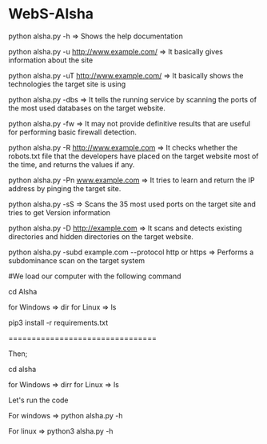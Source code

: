 # WebS-Alsha


python alsha.py -h  => Shows the help documentation

python alsha.py -u http://www.example.com/   => It basically gives information about the site 

python alsha.py -uT http://www.example.com/  => It basically shows the technologies the target site is using

python alsha.py -dbs <target IP>   => It tells the running service by scanning the ports of the most used databases on the target website.

python alsha.py -fw <target IP>  => It may not provide definitive results that are useful for performing basic firewall detection.

python alsha.py -R http://www.example.com  => It checks whether the robots.txt file that the developers have placed on the target website most of the time, and returns the values ​​if any.

python alsha.py -Pn www.example.com   => It tries to learn and return the IP address by pinging the target site.

python alsha.py -sS <target IP>  => Scans the 35 most used ports on the target site and tries to get Version information

python alsha.py -D <http://example.com>  => It scans and detects existing directories and hidden directories on the target website.

python alsha.py -subd example.com --protocol http or https  => Performs a subdominance scan on the target system
  
  
#We load our computer with the following command
 
  cd Alsha
  
  for Windows => dir
  for Linux => ls
 
 pip3 install -r requirements.txt
  
 ================================ 
 
  Then;
  
  cd alsha
  
  for Windows => dirr
  for Linux => ls
  
  Let's run the code
  
  For windows => python alsha.py -h
  
  For linux => python3 alsha.py -h
  
  
